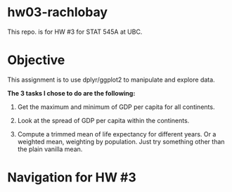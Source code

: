 # hw03-rachlobay
This repo. is for HW #3 for STAT 545A at UBC.

# Objective 

This assignment is to use dplyr/ggplot2 to manipulate and explore data.

**The 3 tasks I chose to do are the following:**

1) Get the maximum and minimum of GDP per capita for all continents.

2) Look at the spread of GDP per capita within the continents.

3) Compute a trimmed mean of life expectancy for different years. Or a weighted mean, weighting by population. Just try something other than the plain vanilla mean.

# Navigation for HW #3
